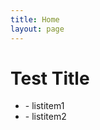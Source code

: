 ```yaml
---
title: Home
layout: page
---
```


<h1>Test Title</h1>

<ul>
  <li>- listitem1</li>
  <li>- listitem2</li>
</ul>